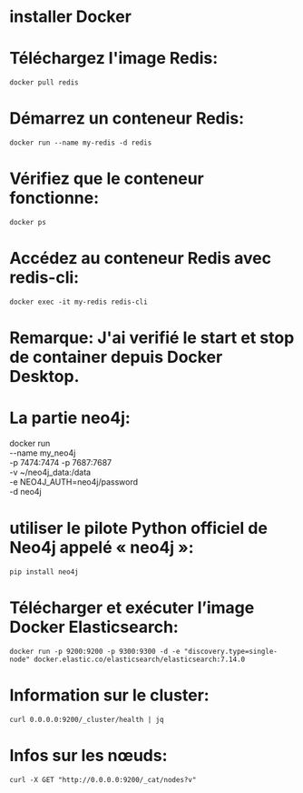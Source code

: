 # installer Docker
# Téléchargez l'image Redis: 
    docker pull redis
# Démarrez un conteneur Redis:
    docker run --name my-redis -d redis
# Vérifiez que le conteneur fonctionne:
    docker ps
# Accédez au conteneur Redis avec redis-cli:
    docker exec -it my-redis redis-cli

# Remarque: J'ai verifié le start et stop de container depuis Docker Desktop.


# La partie neo4j:
docker run \
    --name my_neo4j \
    -p 7474:7474 -p 7687:7687 \
    -v ~/neo4j_data:/data \
    -e NEO4J_AUTH=neo4j/password \
    -d neo4j
# utiliser le pilote Python officiel de Neo4j appelé « neo4j »:
    pip install neo4j


# Télécharger et exécuter l’image Docker Elasticsearch:
    docker run -p 9200:9200 -p 9300:9300 -d -e "discovery.type=single-node" docker.elastic.co/elasticsearch/elasticsearch:7.14.0
# Information sur le cluster:
    curl 0.0.0.0:9200/_cluster/health | jq
# Infos sur les nœuds:
    curl -X GET "http://0.0.0.0:9200/_cat/nodes?v"